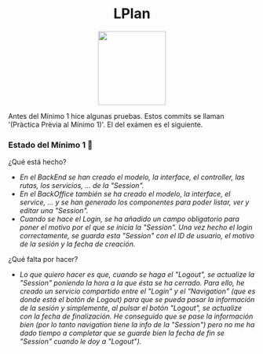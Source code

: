 <h1 align="center"> LPlan </h1>

<p align="center">
  <img width="138" height="150" src="https://grupo3ea.files.wordpress.com/2023/02/lamasia.png">
</p>

Antes del Mínimo 1 hice algunas pruebas. Estos commits se llaman '(Pràctica Prèvia al Mínimo 1)'. 
El del exámen es el siguiente.

### Estado del Mínimo 1 🔧

¿Qué está hecho?

* _En el BackEnd se han creado el modelo, la interface, el controller, las rutas, los servicios, ... de la "Session"._
* _En el BackOffice también se ha creado el modelo, la interface, el service, ... y se han generado los componentes para poder listar, ver y editar una "Session"._
* _Cuando se hace el Login, se ha añadido un campo obligatorio para poner el motivo por el que se inicia la "Session". Una vez hecho el login correctamente, se guarda esta "Session" con el ID de usuario, el motivo de la sesión y la fecha de creación._

¿Qué falta por hacer?

* _Lo que quiero hacer es que, cuando se haga el "Logout", se actualize la "Session" poniendo la hora a la que ésta se ha cerrado. Para ello, he creado un servicio compartido entre el "Login" y el "Navigation" (que es donde está el botón de Logout) para que se pueda pasar la información de la sesión y simplemente, al pulsar el botón "Logout", se actualize con la fecha de finalización. He conseguido que se pase la información bien (por lo tanto navigation tiene la info de la "Session") pero no me ha dado tiempo a completar que se guarde bien la fecha de fin se "Session" cuando le doy a "Logout")._